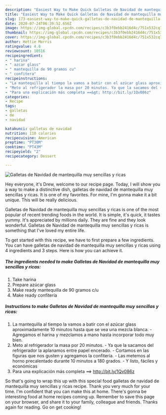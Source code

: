```yaml
---
description: "Easiest Way to Make Quick Galletas de Navidad de mantequilla muy sencillas y ricas"
title: "Easiest Way to Make Quick Galletas de Navidad de mantequilla muy sencillas y ricas"
slug: 173-easiest-way-to-make-quick-galletas-de-navidad-de-mantequilla-muy-sencillas-y-ricas
date: 2020-07-24T06:39:52.656Z
image: https://img-global.cpcdn.com/recipes/c3b3f0ebb2416d4c/751x532cq70/galletas-de-navidad-de-mantequilla-muy-sencillas-y-ricas-foto-principal.jpg
thumbnail: https://img-global.cpcdn.com/recipes/c3b3f0ebb2416d4c/751x532cq70/galletas-de-navidad-de-mantequilla-muy-sencillas-y-ricas-foto-principal.jpg
cover: https://img-global.cpcdn.com/recipes/c3b3f0ebb2416d4c/751x532cq70/galletas-de-navidad-de-mantequilla-muy-sencillas-y-ricas-foto-principal.jpg
author: Hettie Morris
ratingvalue: 4.8
reviewcount: 10516
recipeingredient:
- " harina"
- " azcar glass"
- " mantequilla de 90 gramos cu"
- " confitera"
recipeinstructions:
- "La mantequilla al tiempo la vamos a batir con el azúcar glass aproximadamente 10 minutos hasta que se vea una mezcla blanca. Agregamos el harina y mezclamos a mano hasta incorporar todo muy bien."
- "Meto al refrigerador la masa por 20 minutos. Ya que la sacamos del refrigerador la aplanamos entre papel encerado. Cortamos en las figuras que nos gusten y agregamos la confitería. Las metemos al horno precalentado durante 10 minutos a 180 grados. Y listo, fáciles y económicas"
- "Para una explicación más completa ==&gt; http://bit.ly/1Qv086z"
categories:
- Recipe
tags:
- galletas
- de
- navidad

katakunci: galletas de navidad 
nutrition: 110 calories
recipecuisine: American
preptime: "PT30M"
cooktime: "PT43M"
recipeyield: "2"
recipecategory: Dessert

---
```



![Galletas de Navidad de mantequilla muy sencillas y ricas](https://img-global.cpcdn.com/recipes/c3b3f0ebb2416d4c/751x532cq70/galletas-de-navidad-de-mantequilla-muy-sencillas-y-ricas-foto-principal.jpg)

Hey everyone, it's Drew, welcome to our recipe page. Today, I will show you a way to make a distinctive dish, galletas de navidad de mantequilla muy sencillas y ricas. It is one of my favorites. For mine, I'm gonna make it a bit unique. This will be really delicious.

Galletas de Navidad de mantequilla muy sencillas y ricas is one of the most popular of recent trending foods in the world. It is simple, it's quick, it tastes yummy. It's appreciated by millions daily. They are fine and they look wonderful. Galletas de Navidad de mantequilla muy sencillas y ricas is something that I've loved my entire life.




To get started with this recipe, we have to first prepare a few ingredients. You can have galletas de navidad de mantequilla muy sencillas y ricas using 4 ingredients and 3 steps. Here is how you can achieve it.

<!--inarticleads1-->

##### The ingredients needed to make Galletas de Navidad de mantequilla muy sencillas y ricas:

1. Take  harina
1. Prepare  azúcar glass
1. Make ready  mantequilla de 90 gramos c/u
1. Make ready  confitería




<!--inarticleads2-->

##### Instructions to make Galletas de Navidad de mantequilla muy sencillas y ricas:

1. La mantequilla al tiempo la vamos a batir con el azúcar glass aproximadamente 10 minutos hasta que se vea una mezcla blanca. - Agregamos el harina y mezclamos a mano hasta incorporar todo muy bien.
1. Meto al refrigerador la masa por 20 minutos. - Ya que la sacamos del refrigerador la aplanamos entre papel encerado. - Cortamos en las figuras que nos gusten y agregamos la confitería. - Las metemos al horno precalentado durante 10 minutos a 180 grados. - Y listo, fáciles y económicas
1. Para una explicación más completa ==&gt; http://bit.ly/1Qv086z




So that's going to wrap this up with this special food galletas de navidad de mantequilla muy sencillas y ricas recipe. Thank you very much for your time. I'm confident that you can make this at home. There's gonna be interesting food at home recipes coming up. Remember to save this page on your browser, and share it to your family, colleague and friends. Thanks again for reading. Go on get cooking!
